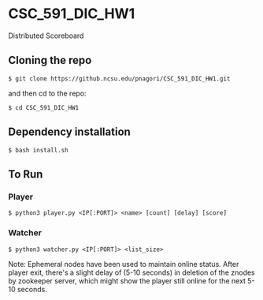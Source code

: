 # CSC_591_DIC_HW1
Distributed Scoreboard


## Cloning the repo

    $ git clone https://github.ncsu.edu/pnagori/CSC_591_DIC_HW1.git

and then cd to the repo:

    $ cd CSC_591_DIC_HW1

## Dependency installation

    $ bash install.sh

## To Run

### Player
    
    $ python3 player.py <IP[:PORT]> <name> [count] [delay] [score]
    
### Watcher

    $ python3 watcher.py <IP[:PORT]> <list_size>

Note: Ephemeral nodes have been used to maintain online status. After player exit, there's a slight delay of (5-10 seconds) in deletion of the znodes by zookeeper server, which might show the player still online for the next 5-10 seconds.
